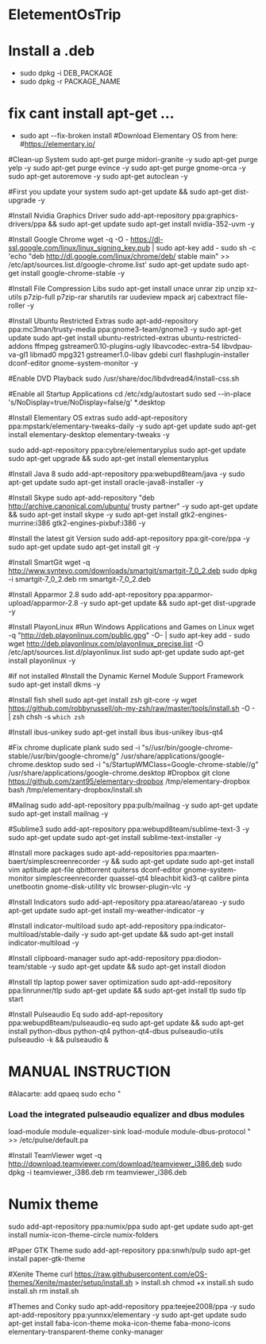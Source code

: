 # EletementOsTrip
# Install a .deb
- sudo dpkg -i DEB_PACKAGE
- sudo dpkg -r PACKAGE_NAME
# fix cant install apt-get ...
- sudo apt --fix-broken install
#Download Elementary OS from here: 
#https://elementary.io/

#Clean-up System
sudo apt-get purge midori-granite -y
sudo apt-get purge yelp -y
sudo apt-get purge evince -y
sudo apt-get purge gnome-orca -y
sudo apt-get autoremove -y
sudo apt-get autoclean -y

#First you update your system
sudo apt-get update && sudo apt-get dist-upgrade -y

#Install Nvidia Graphics Driver
sudo add-apt-repository ppa:graphics-drivers/ppa && sudo apt-get update
sudo apt-get install nvidia-352-uvm -y

#Install Google Chrome
wget -q -O - https://dl-ssl.google.com/linux/linux_signing_key.pub | sudo apt-key add -
sudo sh -c 'echo "deb http://dl.google.com/linux/chrome/deb/ stable main" >> /etc/apt/sources.list.d/google-chrome.list'
sudo apt-get update
sudo apt-get install google-chrome-stable -y


#Install File Compression Libs
sudo apt-get install unace unrar zip unzip xz-utils p7zip-full p7zip-rar sharutils rar uudeview mpack arj cabextract file-roller -y

#Install Ubuntu Restricted Extras
sudo apt-add-repository ppa:mc3man/trusty-media ppa:gnome3-team/gnome3 -y
sudo apt-get update
sudo apt-get install ubuntu-restricted-extras ubuntu-restricted-addons ffmpeg gstreamer0.10-plugins-ugly libavcodec-extra-54 libvdpau-va-gl1 libmad0 mpg321 gstreamer1.0-libav gdebi curl flashplugin-installer dconf-editor gnome-system-monitor -y

#Enable DVD Playback
sudo /usr/share/doc/libdvdread4/install-css.sh

#Enable all Startup Applications
cd /etc/xdg/autostart
sudo sed --in-place 's/NoDisplay=true/NoDisplay=false/g' *.desktop

#Install Elementary OS extras
sudo add-apt-repository ppa:mpstark/elementary-tweaks-daily -y
sudo apt-get update
sudo apt-get install elementary-desktop elementary-tweaks -y

sudo add-apt-repository ppa:cybre/elementaryplus
sudo apt-get update
sudo apt-get upgrade && sudo apt-get install elementaryplus

#Install Java 8
sudo add-apt-repository ppa:webupd8team/java -y
sudo apt-get update
sudo apt-get install oracle-java8-installer -y

#Install Skype
sudo apt-add-repository "deb http://archive.canonical.com/ubuntu/ trusty partner" -y
sudo apt-get update && sudo apt-get install skype -y
sudo apt-get install gtk2-engines-murrine:i386 gtk2-engines-pixbuf:i386 -y


#Install the latest git Version
sudo add-apt-repository ppa:git-core/ppa -y
sudo apt-get update
sudo apt-get install git -y

#Install SmartGit
wget -q http://www.syntevo.com/downloads/smartgit/smartgit-7_0_2.deb 
sudo dpkg -i smartgit-7_0_2.deb
rm smartgit-7_0_2.deb

#Install Apparmor 2.8
sudo add-apt-repository ppa:apparmor-upload/apparmor-2.8 -y
sudo apt-get update && sudo apt-get dist-upgrade -y

#Install PlayonLinux
#Run Windows Applications and Games on Linux
wget -q "http://deb.playonlinux.com/public.gpg" -O- | sudo apt-key add -
sudo wget http://deb.playonlinux.com/playonlinux_precise.list -O /etc/apt/sources.list.d/playonlinux.list
sudo apt-get update
sudo apt-get install playonlinux -y

#if not installed 
#Install the Dynamic Kernel Module Support Framework
sudo apt-get install dkms -y

#Install fish shell
sudo apt-get install zsh git-core -y
wget https://github.com/robbyrussell/oh-my-zsh/raw/master/tools/install.sh -O - | zsh
chsh -s `which zsh`


#Install ibus-unikey
sudo apt-get install ibus ibus-unikey ibus-qt4

#Fix chrome duplicate plank
sudo sed -i "s/\/usr\/bin\/google-chrome-stable/\/usr\/bin\/google-chrome/g" /usr/share/applications/google-chrome.desktop
sudo sed -i "s/StartupWMClass=Google-chrome-stable//g" /usr/share/applications/google-chrome.desktop
#Dropbox
git clone https://github.com/zant95/elementary-dropbox /tmp/elementary-dropbox
bash /tmp/elementary-dropbox/install.sh

#Mailnag
sudo add-apt-repository ppa:pulb/mailnag -y
sudo apt-get update
sudo apt-get install mailnag -y

#Sublime3
sudo add-apt-repository ppa:webupd8team/sublime-text-3 -y
sudo apt-get update
sudo apt-get install sublime-text-installer -y

#Install more packages
sudo apt-add-repositories ppa:maarten-baert/simplescreenrecorder -y && sudo apt-get update
sudo apt-get install vim aptitude apt-file qbittorrent quiterss dconf-editor gnome-system-monitor simplescreenrecorder quassel-qt4 bleachbit kid3-qt calibre pinta unetbootin gnome-disk-utility vlc browser-plugin-vlc -y

#Install Indicators
sudo add-apt-repository ppa:atareao/atareao -y
sudo apt-get update
sudo apt-get install my-weather-indicator -y

#Install indicator-multiload 
sudo apt-add-repository ppa:indicator-multiload/stable-daily -y
sudo apt-get update && sudo apt-get install indicator-multiload -y

#Install clipboard-manager
sudo apt-add-repository ppa:diodon-team/stable -y
sudo apt-get update && sudo apt-get install diodon

#Install tlp laptop power saver optimization
sudo apt-add-repository ppa:linrunner/tlp
sudo apt-get update && sudo apt-get install tlp
sudo tlp start

#Install Pulseaudio Eq
sudo add-apt-repository ppa:webupd8team/pulseaudio-eq
sudo apt-get update && sudo apt-get install python-dbus python-qt4 python-qt4-dbus pulseaudio-utils
pulseaudio -k && pulseaudio &
# MANUAL INSTRUCTION 
#Alacarte: add qpaeq
sudo echo "
### Load the integrated pulseaudio equalizer and dbus modules
load-module module-equalizer-sink
load-module module-dbus-protocol
" >> /etc/pulse/default.pa

#Install TeamViewer
wget -q http://download.teamviewer.com/download/teamviewer_i386.deb
sudo dpkg -i teamviewer_i386.deb
rm teamviewer_i386.deb

# Numix theme
sudo add-apt-repository ppa:numix/ppa
sudo apt-get update
sudo apt-get install numix-icon-theme-circle numix-folders

#Paper GTK Theme
sudo add-apt-repository ppa:snwh/pulp
sudo apt-get install paper-gtk-theme

#Xenite Theme
curl https://raw.githubusercontent.com/eOS-themes/Xenite/master/setup/install.sh > install.sh
chmod +x install.sh
sudo install.sh
rm install.sh

#Themes and Conky
sudo apt-add-repository ppa:teejee2008/ppa -y
sudo apt-add-repository  ppa:yunnxx/elementary -y
sudo apt-get update
sudo apt-get install faba-icon-theme moka-icon-theme faba-mono-icons elementary-transparent-theme conky-manager
